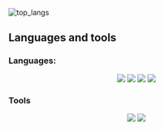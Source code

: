 ![top_langs](https://github-readme-stats.vercel.app/api/top-langs/?username=blackcatprog&langs_count=6&hide=makefile,nesc,cmake&hide_border=true&layout=compact&bg_color=0d1117&text_color=fff)

## Languages and tools

### Languages:

<p align="center">
  <img src="https://img.shields.io/badge/python-%23333333.svg?&style=for-the-badge&logo=python&logoColor=blue">
  <img src="https://img.shields.io/badge/html5-%23F05028.svg?&style=for-the-badge&logo=html5&logoColor=white">
  <img src="https://img.shields.io/badge/css3-%230280C8.svg?&style=for-the-badge&logo=css3&logoColor=white">
  <img src="https://img.shields.io/badge/less-%2327538D.svg?&style=for-the-badge&logo=less&logoColor=white">
  <!-- ![javascript](https://img.shields.io/badge/javascript-%23323330.svg?&style=for-the-badge&logo=javascript&logoColor=%23F7DF1E) -->
</p>

### Tools

<p align="center">
  <img src="https://img.shields.io/badge/sublime%20text-%234D4D4D.svg?&style=for-the-badge&logo=sublimetext&logoColor=%23FF9800">
  <img src="(https://img.shields.io/badge/visual%20studio%20code-%23333333.svg?&style=for-the-badge&logo=visualstudiocode&logoColor=%23008BD6">
</p>
